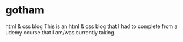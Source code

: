 # gotham
html &amp; css blog 
This is an html & css blog that I had to complete from a udemy course that I am/was currently taking.  
